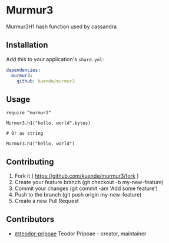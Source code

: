 # Murmur3

Murmur3H1 hash function used by cassandra

## Installation


Add this to your application's `shard.yml`:

```yaml
dependencies:
  murmur3:
    github: kuende/murmur3
```

## Usage


```crystal
require "murmur3"

Murmur3.h1("hello, world".bytes)

# Or as string

Murmur3.h1("hello, world")
```

## Contributing

1. Fork it ( https://github.com/kuende/murmur3/fork )
2. Create your feature branch (git checkout -b my-new-feature)
3. Commit your changes (git commit -am 'Add some feature')
4. Push to the branch (git push origin my-new-feature)
5. Create a new Pull Request

## Contributors

- [@teodor-pripoae](https://github.com/teodor-pripoae) Teodor Pripoae - creator, maintainer
